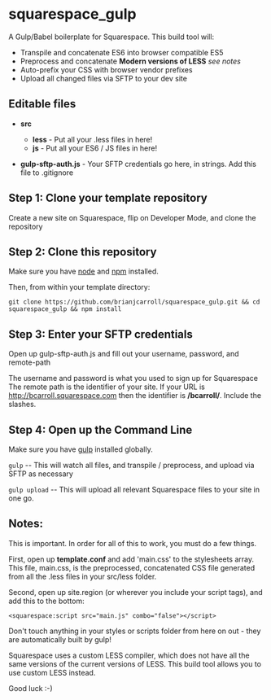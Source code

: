 # squarespace_gulp
A Gulp/Babel boilerplate for Squarespace.  This build tool will:
* Transpile and concatenate ES6 into browser compatible ES5
* Preprocess and concatenate **Modern versions of LESS** *see notes*
* Auto-prefix your CSS with browser vendor prefixes
* Upload all changed files via SFTP to your dev site

## Editable files
* **src**
  * **less** - Put all your .less files in here!
  * **js** - Put all your ES6 / JS files in here!

* **gulp-sftp-auth.js** - Your SFTP credentials go here, in strings. Add this file to .gitignore

## Step 1: Clone your template repository
Create a new site on Squarespace, flip on Developer Mode, and clone the repository

## Step 2: Clone this repository
Make sure you have [node](https://nodejs.org/en/) and [npm](http://blog.npmjs.org/post/85484771375/how-to-install-npm) installed.

Then, from within your template directory:

```git clone https://github.com/brianjcarroll/squarespace_gulp.git && cd squarespace_gulp && npm install```

## Step 3: Enter your SFTP credentials
Open up gulp-sftp-auth.js and fill out your username, password, and remote-path

The username and password is what you used to sign up for Squarespace
The remote path is the identifier of your site. If your URL is http://bcarroll.squarespace.com then the identifier is **/bcarroll/**. Include the slashes.

## Step 4: Open up the Command Line
Make sure you have [gulp](https://www.npmjs.com/package/gulp) installed globally.

`gulp` -- This will watch all files, and transpile / preprocess, and upload via SFTP as necessary

`gulp upload` -- This will upload all relevant Squarespace files to your site in one go.

## Notes:
This is important. In order for all of this to work, you must do a few things.

First, open up **template.conf** and add 'main.css' to the stylesheets array. This file, main.css, is the preprocessed, concatenated CSS file generated from all the .less files in your src/less folder.

Second, open up site.region (or wherever you include your script tags), and add this to the bottom:

```<squarespace:script src="main.js" combo="false"></script>```

Don't touch anything in your styles or scripts folder from here on out - they are automatically built by gulp!

Squarespace uses a custom LESS compiler, which does not have all the same versions of the current versions of LESS. This build tool allows you to use custom LESS instead.

Good luck :-)
